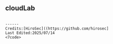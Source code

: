 ## cloudLab
<pre><code>
------
Credits:[HiroSec]((https://github.com/hirosec]
Last Edited:2025/07/14
<7code></pre>
